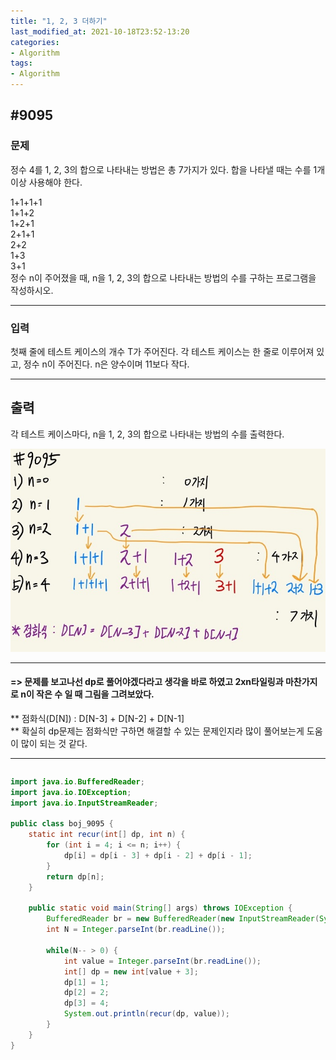 ```yaml
---
title: "1, 2, 3 더하기"
last_modified_at: 2021-10-18T23:52-13:20
categories:
- Algorithm
tags:
- Algorithm
---
```


## #9095

### 문제

정수 4를 1, 2, 3의 합으로 나타내는 방법은 총 7가지가 있다. 합을 나타낼 때는 수를 1개 이상 사용해야 한다.

1+1+1+1  
1+1+2  
1+2+1  
2+1+1  
2+2  
1+3  
3+1  
정수 n이 주어졌을 때, n을 1, 2, 3의 합으로 나타내는 방법의 수를 구하는 프로그램을 작성하시오.

---

### 입력

첫째 줄에 테스트 케이스의 개수 T가 주어진다. 각 테스트 케이스는 한 줄로 이루어져 있고, 정수 n이 주어진다. n은 양수이며 11보다 작다.

---

## 출력

각 테스트 케이스마다, n을 1, 2, 3의 합으로 나타내는 방법의 수를 출력한다.

![9095](/assets/image/algo/9095.jpg)

---

#### => 문제를 보고나선 dp로 풀어야겠다라고 생각을 바로 하였고 2xn타일링과 마찬가지로 n이 작은 수 일 때 그림을 그려보았다.

** 점화식(D[N]) : D[N-3] + D[N-2] + D[N-1]  
** 확실히 dp문제는 점화식만 구하면 해결할 수 있는 문제인지라 많이 풀어보는게 도움이 많이 되는 것 같다.

---

```java
```

```java
import java.io.BufferedReader;
import java.io.IOException;
import java.io.InputStreamReader;

public class boj_9095 {
    static int recur(int[] dp, int n) {
        for (int i = 4; i <= n; i++) {
            dp[i] = dp[i - 3] + dp[i - 2] + dp[i - 1];
        }
        return dp[n];
    }

    public static void main(String[] args) throws IOException {
        BufferedReader br = new BufferedReader(new InputStreamReader(System.in));
        int N = Integer.parseInt(br.readLine());

        while(N-- > 0) {
            int value = Integer.parseInt(br.readLine());
            int[] dp = new int[value + 3];
            dp[1] = 1;
            dp[2] = 2;
            dp[3] = 4;
            System.out.println(recur(dp, value));
        }
    }
}
```